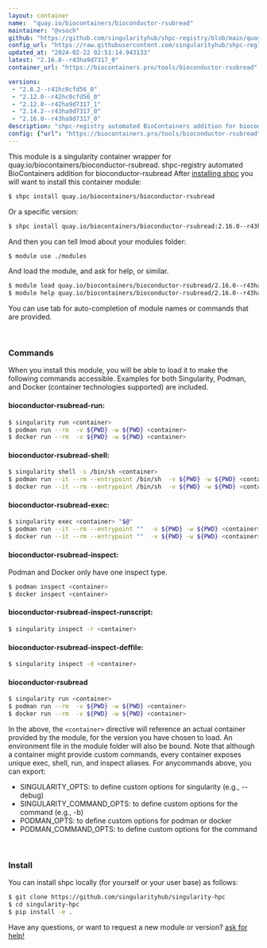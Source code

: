 ```yaml
---
layout: container
name:  "quay.io/biocontainers/bioconductor-rsubread"
maintainer: "@vsoch"
github: "https://github.com/singularityhub/shpc-registry/blob/main/quay.io/biocontainers/bioconductor-rsubread/container.yaml"
config_url: "https://raw.githubusercontent.com/singularityhub/shpc-registry/main/quay.io/biocontainers/bioconductor-rsubread/container.yaml"
updated_at: "2024-02-22 02:51:14.943133"
latest: "2.16.0--r43ha9d7317_0"
container_url: "https://biocontainers.pro/tools/bioconductor-rsubread"

versions:
 - "2.8.2--r41hc0cfd56_0"
 - "2.12.0--r42hc0cfd56_0"
 - "2.12.0--r42ha9d7317_1"
 - "2.14.2--r43ha9d7317_0"
 - "2.16.0--r43ha9d7317_0"
description: "shpc-registry automated BioContainers addition for bioconductor-rsubread"
config: {"url": "https://biocontainers.pro/tools/bioconductor-rsubread", "maintainer": "@vsoch", "description": "shpc-registry automated BioContainers addition for bioconductor-rsubread", "latest": {"2.16.0--r43ha9d7317_0": "sha256:39f4d78a0e2abc33b468c3ec4bb08e07c13e8a71e2120aa3b4d1aa3ecb6ca2b5"}, "tags": {"2.8.2--r41hc0cfd56_0": "sha256:a95e788d3ec62d2450e50584d5bc785edfd3593d116ef70bd2996e04195de6a2", "2.12.0--r42hc0cfd56_0": "sha256:fe2aa17bb1b8fe926ff6019bd7df3274ae5e1db73e21f5cd3150eb71e1c6073b", "2.12.0--r42ha9d7317_1": "sha256:9bb3342815d2d9220169c47a35fd77cd919a33dbddcc472c8833d235c348ec56", "2.14.2--r43ha9d7317_0": "sha256:29c9ca926c86658800a4da8ad3413c218ea43dc75193c2e76cc5e61cd60e580a", "2.16.0--r43ha9d7317_0": "sha256:39f4d78a0e2abc33b468c3ec4bb08e07c13e8a71e2120aa3b4d1aa3ecb6ca2b5"}, "docker": "quay.io/biocontainers/bioconductor-rsubread"}
---
```


This module is a singularity container wrapper for quay.io/biocontainers/bioconductor-rsubread.
shpc-registry automated BioContainers addition for bioconductor-rsubread
After [installing shpc](#install) you will want to install this container module:


```bash
$ shpc install quay.io/biocontainers/bioconductor-rsubread
```

Or a specific version:

```bash
$ shpc install quay.io/biocontainers/bioconductor-rsubread:2.16.0--r43ha9d7317_0
```

And then you can tell lmod about your modules folder:

```bash
$ module use ./modules
```

And load the module, and ask for help, or similar.

```bash
$ module load quay.io/biocontainers/bioconductor-rsubread/2.16.0--r43ha9d7317_0
$ module help quay.io/biocontainers/bioconductor-rsubread/2.16.0--r43ha9d7317_0
```

You can use tab for auto-completion of module names or commands that are provided.

<br>

### Commands

When you install this module, you will be able to load it to make the following commands accessible.
Examples for both Singularity, Podman, and Docker (container technologies supported) are included.

#### bioconductor-rsubread-run:

```bash
$ singularity run <container>
$ podman run --rm  -v ${PWD} -w ${PWD} <container>
$ docker run --rm  -v ${PWD} -w ${PWD} <container>
```

#### bioconductor-rsubread-shell:

```bash
$ singularity shell -s /bin/sh <container>
$ podman run --it --rm --entrypoint /bin/sh  -v ${PWD} -w ${PWD} <container>
$ docker run --it --rm --entrypoint /bin/sh  -v ${PWD} -w ${PWD} <container>
```

#### bioconductor-rsubread-exec:

```bash
$ singularity exec <container> "$@"
$ podman run --it --rm --entrypoint ""  -v ${PWD} -w ${PWD} <container> "$@"
$ docker run --it --rm --entrypoint ""  -v ${PWD} -w ${PWD} <container> "$@"
```

#### bioconductor-rsubread-inspect:

Podman and Docker only have one inspect type.

```bash
$ podman inspect <container>
$ docker inspect <container>
```

#### bioconductor-rsubread-inspect-runscript:

```bash
$ singularity inspect -r <container>
```

#### bioconductor-rsubread-inspect-deffile:

```bash
$ singularity inspect -d <container>
```



#### bioconductor-rsubread

```bash
$ singularity run <container>
$ podman run --rm  -v ${PWD} -w ${PWD} <container>
$ docker run --rm  -v ${PWD} -w ${PWD} <container>
```


In the above, the `<container>` directive will reference an actual container provided
by the module, for the version you have chosen to load. An environment file in the
module folder will also be bound. Note that although a container
might provide custom commands, every container exposes unique exec, shell, run, and
inspect aliases. For anycommands above, you can export:

 - SINGULARITY_OPTS: to define custom options for singularity (e.g., --debug)
 - SINGULARITY_COMMAND_OPTS: to define custom options for the command (e.g., -b)
 - PODMAN_OPTS: to define custom options for podman or docker
 - PODMAN_COMMAND_OPTS: to define custom options for the command

<br>

### Install

You can install shpc locally (for yourself or your user base) as follows:

```bash
$ git clone https://github.com/singularityhub/singularity-hpc
$ cd singularity-hpc
$ pip install -e .
```

Have any questions, or want to request a new module or version? [ask for help!](https://github.com/singularityhub/singularity-hpc/issues)